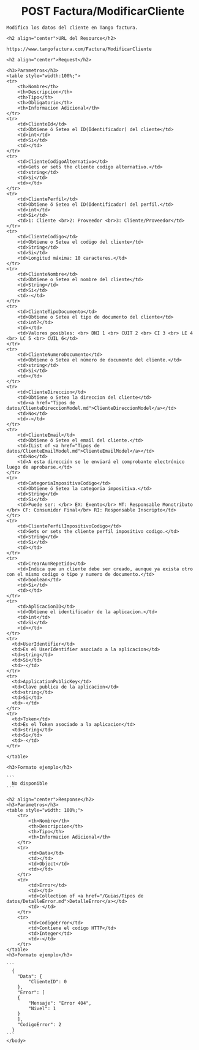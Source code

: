 <body>
    <h1 align="center">POST Factura/ModificarCliente</h1>
    
    Modifica los datos del cliente en Tango factura.
    
    <h2 align="center">URL del Resource</h2>
    
    https://www.tangofactura.com/Factura/ModificarCliente
    
    <h2 align="center">Request</h2>
    
    <h3>Parametros</h3>
    <table style="width:100%;">
    <tr>
        <th>Nombre</th>
        <th>Descripcion</th>
        <th>Tipo</th>
        <th>Obligatorio</th>
        <th>Informacion Adicional</th>
    </tr>
    <tr>
        <td>ClienteId</td>
        <td>Obtiene ó Setea el ID(Identificador) del cliente</td>
        <td>int</td>
        <td>Si</td>
        <td></td>
    </tr>
    <tr>
        <td>ClienteCodigoAlternativo</td>
        <td>Gets or sets the cliente codigo alternativo.</td>
        <td>string</td>
        <td>Si</td>
        <td></td>
    </tr>
    <tr>
        <td>ClientePerfil</td>
        <td>Obtiene ó Setea el ID(Identificador) del perfil.</td>
        <td>int</td>
        <td>Si</td>
        <td>1: Cliente <br>2: Proveedor <br>3: Cliente/Proveedor</td>
    </tr>
    <tr>
        <td>ClienteCodigo</td>
        <td>Obtiene o Setea el codigo del cliente</td>
        <td>String</td>
        <td>Si</td>
        <td>Longitud máxima: 10 caracteres.</td>
    </tr>
    <tr>
        <td>ClienteNombre</td>
        <td>Obtiene o Setea el nombre del cliente</td>
        <td>String</td>
        <td>Si</td>
        <td>-</td>
    </tr>
    <tr>
        <td>ClienteTipoDocumento</td>
        <td>Obtiene o Setea el tipo de documento del cliente</td>
        <td>int?</td>
        <td></td>
        <td>Valores posibles: <br> DNI 1 <br> CUIT 2 <br> CI 3 <br> LE 4 <br> LC 5 <br> CUIL 6</td>
    </tr>
    <tr>
        <td>ClienteNumeroDocumento</td>
        <td>Obtiene ó Setea el número de documento del cliente.</td>
        <td>string</td>
        <td>Si</td>
        <td></td>
    </tr>
    <tr>
        <td>ClienteDireccion</td>
        <td>Obtiene o Setea la direccion del cliente</td>
        <td><a href="Tipos de datos/ClienteDireccionModel.md">ClienteDireccionModel</a></td>
        <td>No</td>
        <td>-</td>
    </tr>
    <tr>
        <td>ClienteEmail</td>
        <td>Obtiene ó Setea el email del cliente.</td>
        <td>IList of <a href="Tipos de datos/ClienteEmailModel.md">ClienteEmailModel</a></td>
        <td>No</td>
        <td>A esta dirección se le enviará el comprobante electrónico luego de aprobarse.</td>
    </tr>
    <tr>
        <td>CategoriaImpositivaCodigo</td>
        <td>Obtiene ó Setea la categoria impositiva.</td>
        <td>String</td>
        <td>Si</td>
        <td>Puede ser: </br> EX: Exento</br> MT: Responsable Monotributo </br> CF: Consumidor Final</br> RI: Responsable Inscripto</td>
    </tr>
    <tr>
        <td>ClientePerfilImpositivoCodigo</td>
        <td>Gets or sets the cliente perfil impositivo codigo.</td>
        <td>String</td>
        <td>Si</td>
        <td></td>
    </tr>
    <tr>
        <td>CrearAunRepetido</td>
        <td>Indica que un cliente debe ser creado, aunque ya exista otro con el mismo codigo o tipo y numero de documento.</td>
        <td>boolean</td>
        <td>Si</td>
        <td></td>
    </tr>
    <tr>
        <td>AplicacionID</td>
        <td>Obtiene el identificador de la aplicacion.</td>
        <td>int</td>
        <td>Si</td>
        <td></td>
    </tr>
    <tr>
      <td>UserIdentifier</td>
      <td>Es el UserIdentifier asociado a la aplicacion</td>
      <td>string</td>
      <td>Si</td>
      <td>-</td>
    </tr>
    <tr>
      <td>ApplicationPublicKey</td>
      <td>Clave publica de la aplicacion</td>
      <td>string</td>
      <td>Si</td>
      <td>-</td>
    </tr>
    <tr>
      <td>Token</td>
      <td>Es el Token asociado a la aplicacion</td>
      <td>string</td>
      <td>Si</td>
      <td>-</td>
    </tr>
    
    </table>
    
    <h3>Formato ejemplo</h3>
    
    ```
      No disponible
    ```
    
    <h2 align="center">Response</h2>
    <h3>Parametros</h3>
    <table style="width: 100%;">
        <tr>
            <th>Nombre</th>
            <th>Descripcion</th>
            <th>Tipo</th>
            <th>Informacion Adicional</th>
        </tr>
        <tr>
            <td>Data</td>
            <td></td>
            <td>Object</td>
            <td></td>
        </tr>
        <tr>
            <td>Error</td>
            <td></td>
            <td>Collection of <a href="/Guias/Tipos de datos/DetalleError.md">DetalleError</a></td>
            <td>-</td>
        </tr>
        <tr>
            <td>CodigoError</td>
            <td>Contiene el codigo HTTP</td>
            <td>Integer</td>
            <td>-</td>
        </tr>
    </table>
    <h3>Formato ejemplo</h3>
    
    ```
      {
        "Data": {
            "ClienteID": 0
        },
        "Error": [
        {
            "Mensaje": "Error 404",
            "Nivel": 1
        }
        ],
        "CodigoError": 2
      }
    ```
    </body>